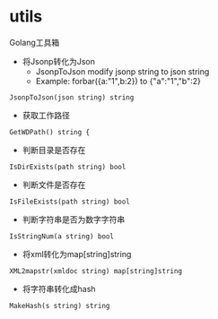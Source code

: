 # utils
Golang工具箱

- 将Jsonp转化为Json
    + JsonpToJson modify jsonp string to json string
    + Example: forbar({a:"1",b:2}) to {"a":"1","b":2}
```Golang
JsonpToJson(json string) string
```

- 获取工作路径
```Golang
GetWDPath() string {
```

- 判断目录是否存在
```Golang
IsDirExists(path string) bool
```

- 判断文件是否存在
```Golang
IsFileExists(path string) bool
```

- 判断字符串是否为数字字符串
```Golang
IsStringNum(a string) bool
```

- 将xml转化为map[string]string
```Golang
XML2mapstr(xmldoc string) map[string]string
```

- 将字符串转化成hash
```Golang
MakeHash(s string) string
```
